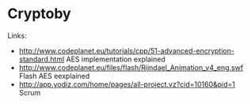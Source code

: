 Cryptoby
========

Links:
* http://www.codeplanet.eu/tutorials/cpp/51-advanced-encryption-standard.html AES implementation explained
* http://www.codeplanet.eu/files/flash/Rijndael_Animation_v4_eng.swf Flash AES eexplained
* http://app.yodiz.com/home/pages/all-project.vz?cid=10160&pid=1 Scrum
